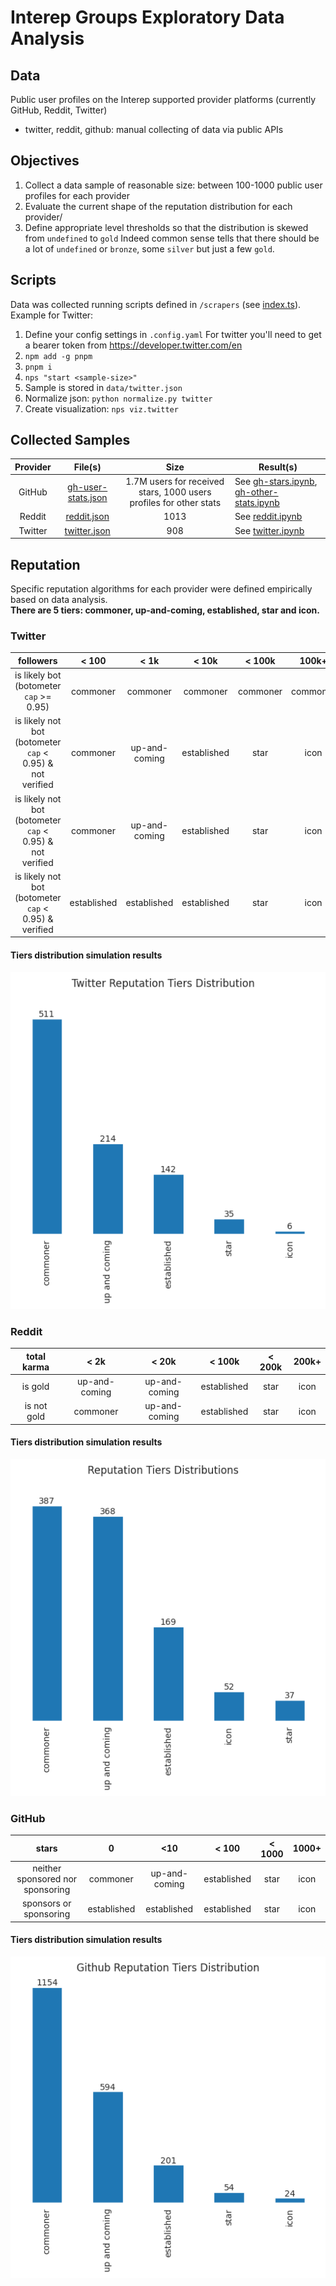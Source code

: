 # Interep Groups Exploratory Data Analysis

## Data

Public user profiles on the Interep supported provider platforms (currently GitHub, Reddit, Twitter)

- twitter, reddit, github: manual collecting of data via public APIs

## Objectives

1. Collect a data sample of reasonable size: between 100-1000 public user profiles for each provider
2. Evaluate the current shape of the reputation distribution for each provider/
3. Define appropriate level thresholds so that the distribution is skewed from `undefined` to `gold`
   Indeed common sense tells that there should be a lot of `undefined` or `bronze`, some `silver` but just a few `gold`.

## Scripts
Data was collected running scripts defined in `/scrapers` (see [index.ts](./scrapers/src/index.ts)).  
Example for Twitter:
1. Define your config settings in `.config.yaml`
   For twitter you'll need to get a bearer token from https://developer.twitter.com/en
2. `npm add -g pnpm`
3. `pnpm i`
4. `nps "start <sample-size>"`
5. Sample is stored in `data/twitter.json`
6. Normalize json: `python normalize.py twitter`
7. Create visualization: `nps viz.twitter`

## Collected Samples

| Provider |                     File(s)                     |                                Size                                | Result(s)                                                                                              |
|:--------:|:-----------------------------------------------:|:------------------------------------------------------------------:|--------------------------------------------------------------------------------------------------------|
|  GitHub  | [gh-user-stats.json](./data/gh-user-stats.json) | 1.7M users for received stars, 1000 users profiles for other stats | See [gh-stars.ipynb](notebooks/gh-stars.ipynb), [gh-other-stats.ipynb](notebooks/gh-other-stats.ipynb) |
|  Reddit  |        [reddit.json](./data/reddit.json)        |                                1013                                | See [reddit.ipynb](notebooks/reddit.ipynb)                                                             |
| Twitter  |       [twitter.json](./data/twitter.json)       |                                908                                 | See [twitter.ipynb](notebooks/twitter.ipynb)                                                           |

## Reputation
Specific reputation algorithms for each provider were defined empirically based on data analysis.  
**There are 5 tiers: commoner, up-and-coming, established, star and icon.**

### Twitter

|                         followers                         |    < 100    |     < 1k      |    < 10k    |  < 100k  |  100k+   |
|:---------------------------------------------------------:|:-----------:|:-------------:|:-----------:|:--------:|:--------:|
|          is likely bot (botometer `cap` >= 0.95)          |  commoner   |   commoner    |  commoner   | commoner | commoner |
| is likely not bot (botometer `cap` < 0.95) & not verified |  commoner   | up-and-coming | established |   star   |   icon   |
| is likely not bot (botometer `cap` < 0.95) & not verified |  commoner   | up-and-coming | established |   star   |   icon   |
|   is likely not bot (botometer `cap` < 0.95) & verified   | established |  established  | established |   star   |   icon   |

#### Tiers distribution simulation results
![img.png](plots/twitter/reputation_final.png)

### Reddit

|total karma|     < 2k      |< 20k|< 100k|< 200k| 200k+ |
|:-----------------:|:-------------:|:---:|:----:|:----:|:-----:|
|is gold| up-and-coming |up-and-coming|established|star| icon  |
|is not gold|   commoner    |up-and-coming|established|star| icon  |

#### Tiers distribution simulation results
![img.png](plots/reddit/reputation_final.png)

### GitHub

|               stars                |       0       |       <10       |     < 100     |  < 1000  |  1000+  |
|:----------------------------------:|:-------------:|:---------------:|:-------------:|:--------:|:-------:|
|  neither sponsored nor sponsoring  |   commoner    |  up-and-coming  |  established  |   star   |  icon   |
|       sponsors or sponsoring       |  established  |   established   |  established  |   star   |  icon   |

#### Tiers distribution simulation results

![img.png](plots/github/reputation_final.png)